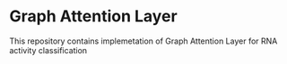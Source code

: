 # Graph Attention Layer
This repository contains implemetation of Graph Attention Layer for RNA activity classification
